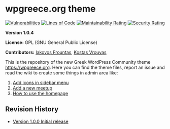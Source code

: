 # wpgreece.org theme

[![Vulnerabilities](https://sonarcloud.io/api/project_badges/measure?project=wpgreece_wpgreece-theme&metric=vulnerabilities)](https://sonarcloud.io/summary/new_code?id=wpgreece_wpgreece-theme)
[![Lines of Code](https://sonarcloud.io/api/project_badges/measure?project=wpgreece_wpgreece-theme&metric=ncloc)](https://sonarcloud.io/summary/new_code?id=wpgreece_wpgreece-theme)
[![Maintainability Rating](https://sonarcloud.io/api/project_badges/measure?project=wpgreece_wpgreece-theme&metric=sqale_rating)](https://sonarcloud.io/summary/new_code?id=wpgreece_wpgreece-theme)
[![Security Rating](https://sonarcloud.io/api/project_badges/measure?project=wpgreece_wpgreece-theme&metric=security_rating)](https://sonarcloud.io/summary/new_code?id=wpgreece_wpgreece-theme)

<strong>Version 1.0.4</strong>

<strong>License:</strong> GPL (GNU General Public License)

<strong>Contributors:</strong> <a href="https://github.com/ifrountas">Iakovos Frountas</a>, <a href="https://github.com/kosvrouvas">Kostas Vrouvas</a>

This is the repository of the new Greek WordPress Community theme https://wpgreece.org. Here you can find the theme files, report an issue and read the wiki to create some things in admin area like:

1. <a href="https://github.com/wpgreece/wpgreece-theme/wiki/Add-icons-in-sidebar-menu">Add icons in sidebar menu</a>
2. <a href="https://github.com/wpgreece/wpgreece-theme/wiki/Adding-a-new-meetup">Add a new meetup</a>
3. <a href="https://github.com/wpgreece/wpgreece-theme/wiki/Using-the-homepage">How to use the homepage</a>


## Revision History

<ul><li> <a href="https://github.com/wpgreece/wpgreece-theme/releases/tag/V1.0">Version 1.0.0 Initial release</a></li></ul>


